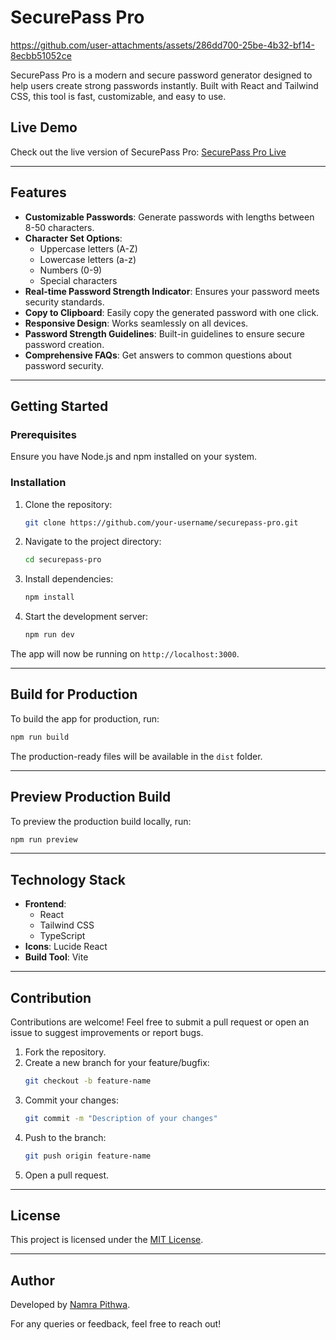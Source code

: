 # SecurePass Pro

https://github.com/user-attachments/assets/286dd700-25be-4b32-bf14-8ecbb51052ce


SecurePass Pro is a modern and secure password generator designed to help users create strong passwords instantly. Built with React and Tailwind CSS, this tool is fast, customizable, and easy to use.

## Live Demo

Check out the live version of SecurePass Pro: [SecurePass Pro Live](https://nptechsecurepasspro.netlify.app/)

---

## Features

- **Customizable Passwords**: Generate passwords with lengths between 8-50 characters.
- **Character Set Options**:
  - Uppercase letters (A-Z)
  - Lowercase letters (a-z)
  - Numbers (0-9)
  - Special characters
- **Real-time Password Strength Indicator**: Ensures your password meets security standards.
- **Copy to Clipboard**: Easily copy the generated password with one click.
- **Responsive Design**: Works seamlessly on all devices.
- **Password Strength Guidelines**: Built-in guidelines to ensure secure password creation.
- **Comprehensive FAQs**: Get answers to common questions about password security.

---

## Getting Started

### Prerequisites

Ensure you have Node.js and npm installed on your system.

### Installation

1. Clone the repository:
   ```bash
   git clone https://github.com/your-username/securepass-pro.git
   ```

2. Navigate to the project directory:
   ```bash
   cd securepass-pro
   ```

3. Install dependencies:
   ```bash
   npm install
   ```

4. Start the development server:
   ```bash
   npm run dev
   ```

The app will now be running on `http://localhost:3000`.

---

## Build for Production

To build the app for production, run:

```bash
npm run build
```

The production-ready files will be available in the `dist` folder.

---

## Preview Production Build

To preview the production build locally, run:

```bash
npm run preview
```

---

## Technology Stack

- **Frontend**:
  - React
  - Tailwind CSS
  - TypeScript
- **Icons**: Lucide React
- **Build Tool**: Vite

---

## Contribution

Contributions are welcome! Feel free to submit a pull request or open an issue to suggest improvements or report bugs.

1. Fork the repository.
2. Create a new branch for your feature/bugfix:
   ```bash
   git checkout -b feature-name
   ```
3. Commit your changes:
   ```bash
   git commit -m "Description of your changes"
   ```
4. Push to the branch:
   ```bash
   git push origin feature-name
   ```
5. Open a pull request.

---

## License

This project is licensed under the [MIT License](LICENSE).

---

## Author

Developed by [Namra Pithwa](https://www.linkedin.com/in/namra-pithwa/).

For any queries or feedback, feel free to reach out!
